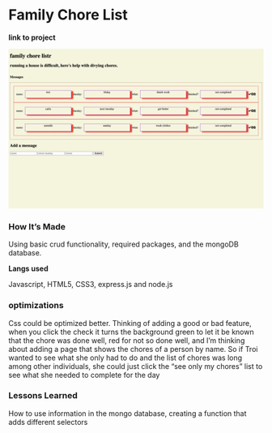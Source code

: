 # Family Chore List

**link to project**


![](choreList.png)

### How It’s Made
Using basic crud functionality, required packages, and the mongoDB database. 

<b>Langs used</b>

Javascript, HTML5, CSS3, express.js and node.js

### optimizations

Css could be optimized better. Thinking of adding a good or bad feature, when you click the check it turns the background green to let it be known that the chore was done well, red for not so done well, and I’m thinking about adding a page that shows the chores of a person by name. So if Troi wanted to see what she only had to do and the list of chores was long among other individuals, she could just click the “see only my chores” list to see what she needed to complete for the day		

### Lessons Learned

How to use information in the mongo database, creating a function that adds different selectors
